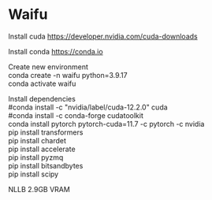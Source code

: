 # Waifu

Install cuda
https://developer.nvidia.com/cuda-downloads

Install conda
https://conda.io

Create new environment  
conda create -n waifu python=3.9.17  
conda activate waifu  

Install dependencies  
#conda install -c "nvidia/label/cuda-12.2.0" cuda  
#conda install -c conda-forge cudatoolkit  
conda install pytorch pytorch-cuda=11.7 -c pytorch -c nvidia  
pip install transformers  
pip install chardet  
pip install accelerate   
pip install pyzmq  
pip install bitsandbytes  
pip install scipy  

NLLB 2.9GB VRAM
